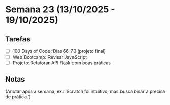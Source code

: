 # Semana 23 (13/10/2025 - 19/10/2025)

## Tarefas
- [ ] 100 Days of Code: Dias 66-70 (projeto final)
- [ ] Web Bootcamp: Revisar JavaScript
- [ ] Projeto: Refatorar API Flask com boas práticas

## Notas
(Anotar após a semana, ex.: 'Scratch foi intuitivo, mas busca binária precisa de prática.')